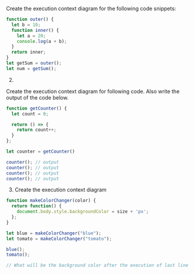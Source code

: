 Create the execution context diagram for the following code snippets:

```js
function outer() {
  let b = 10;
  function inner() {
    let a = 20;
    console.log(a + b);
  }
  return inner;
}
let getSum = outer();
let num = getSum();
```


2. 

Create the execution context diagram for following code. Also write the output of the code below.

```js
function getCounter() {
  let count = 0;

  return () => {
    return count++;
  }
};

let counter = getCounter()

counter(); // output
counter(); // output
counter(); // output
counter(); // output
```

3. Create the execution context diagram

```js
function makeColorChanger(color) {
  return function() {
    document.body.style.backgroundColor = size + 'px';
  };
}

let blue = makeColorChanger("blue");
let tomato = makeColorChanger("tomato");

blue();
tomato();

// What will be the background color after the execution of last line
```